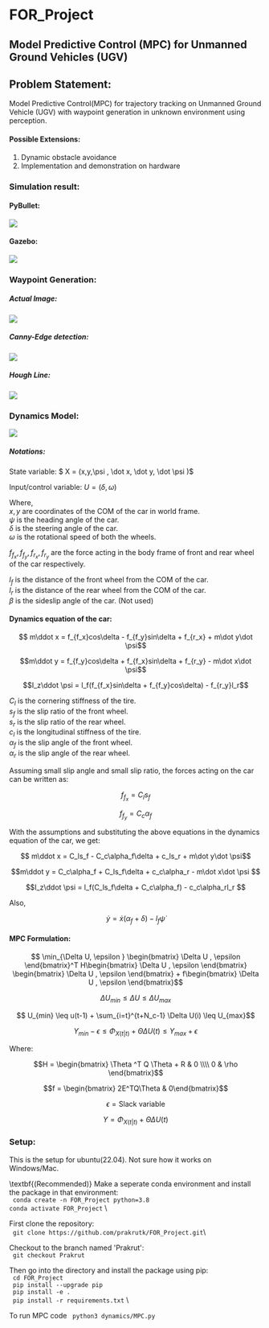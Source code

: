 # FOR_Project

## Model Predictive Control (MPC) for Unmanned Ground Vehicles (UGV)

## Problem Statement:
Model Predictive Control(MPC) for trajectory tracking on Unmanned Ground Vehicle (UGV) with waypoint generation in unknown environment using perception. 

#### Possible Extensions:  
1. Dynamic obstacle avoidance
2. Implementation and demonstration on hardware

### Simulation result: 

#### PyBullet: 
 
![](https://github.com/prakrutk/FOR_Project/blob/Prakrut/Pybullet/Sim.gif)

#### Gazebo: 

![](https://github.com/prakrutk/FOR_Project/blob/Prakrut/ROS-Gazebo/Cafe_Husky.jpeg)

### Waypoint Generation: 
##### Actual Image: 
![](https://github.com/prakrutk/FOR_Project/blob/Prakrut/Waypoint_generation/Test.png)

##### Canny-Edge detection: 
![](https://github.com/prakrutk/FOR_Project/blob/Prakrut/Waypoint_generation/canny.png)

##### Hough Line: 
![](https://github.com/prakrutk/FOR_Project/blob/Prakrut/Waypoint_generation/result.png)

### Dynamics Model:
![](https://github.com/prakrutk/FOR_Project/blob/Prakrut/Model.png)

##### Notations:
State variable: $ X = (x,y,\psi , \dot x, \dot y, \dot \psi  )$

Input/control variable: $U = (\delta, \omega )$

Where, \
$x,y$ are coordinates of the COM of the car in world frame. \
$\psi$ is the heading angle of the car. \
$\delta$ is the steering angle of the car. \
$\omega$ is the rotational speed of both the wheels.

$f_{f_x} ,f_{f_y} ,f_{r_x} ,f_{r_y}$ are the force acting in the body frame of front and rear wheel of the car respectively. 

$l_f$ is the distance of the front wheel from the COM of the car. \
$l_r$ is the distance of the rear wheel from the COM of the car. \
$\beta$ is the sideslip angle of the car. (Not used) 

#### Dynamics equation of the car: 

$$ m\ddot x = f_{f_x}cos\delta - f_{f_y}sin\delta + f_{r_x} + m\dot y\dot \psi$$ 

$$m\ddot y = f_{f_y}cos\delta + f_{f_x}sin\delta + f_{r_y} - m\dot x\dot \psi$$

$$I_z\ddot \psi = l_f(f_{f_x}sin\delta + f_{f_y}cos\delta) - f_{r_y}l_r$$

$C_l$ is the cornering stiffness of the tire. \
$s_f$ is the slip ratio of the front wheel. \
$s_r$ is the slip ratio of the rear wheel. \
$c_l$ is the longitudinal stiffness of the tire. \
$\alpha_f$ is the slip angle of the front wheel. \
$\alpha_r$ is the slip angle of the rear wheel. 

Assuming small slip angle and small slip ratio, the forces acting on the car can be written as:

$$ f_{f_x} = C_ls_f$$ 

$$ f_{f_y} = C_c\alpha_f$$

With the assumptions and substituting the above equations in the dynamics equation of the car, we get:

$$ m\ddot x = C_ls_f - C_c\alpha_f\delta + c_ls_r + m\dot y\dot \psi$$ 

$$m\ddot y = C_c\alpha_f + C_ls_f\delta + c_c\alpha_r - m\dot x\dot \psi $$ 

$$I_z\ddot \psi = l_f(C_ls_f\delta + C_c\alpha_f) - c_c\alpha_rl_r $$

Also,

$$ \dot y = \dot x(\alpha_f + \delta) - l_f\dot \psi$$

#### MPC Formulation:

$$ \min_{\Delta U, \epsilon } \begin{bmatrix} \Delta U , \epsilon \end{bmatrix}^T H\begin{bmatrix} \Delta U , \epsilon \end{bmatrix} \begin{bmatrix} \Delta U , \epsilon \end{bmatrix} + f\begin{bmatrix} \Delta U , \epsilon \end{bmatrix}$$

$$ \Delta U_{min} \leq \Delta U \leq \Delta U_{max}$$

$$ U_{min} \leq u(t-1) + \sum_{i=t}^{t+N_c-1} \Delta U(i) \leq U_{max}$$

$$ Y_{min} - \epsilon \leq \Phi_{X(t|t)} + \Theta \Delta U(t) \leq Y_{max} + \epsilon$$

Where: 

$$H = \begin{bmatrix} \Theta ^T Q \Theta + R & 0 \\\\ 0 & \rho \end{bmatrix}$$

$$f = \begin{bmatrix} 2E^TQ\Theta & 0\end{bmatrix}$$

$$\epsilon = \text{Slack variable} $$

$$Y = \Phi_{X(t|t)} + \Theta \Delta U(t)$$

### Setup:
This is the setup for ubuntu(22.04). Not sure how it works on Windows/Mac.

\textbf{(Recommended)} Make a seperate conda environment and install the package in that environment: \
``` conda create -n FOR_Project python=3.8``` \
``` conda activate FOR_Project ``` \

First clone the repository: \
``` git clone https://github.com/prakrutk/FOR_Project.git```\

Checkout to the branch named 'Prakrut': \
``` git checkout Prakrut```

Then go into the directory and install the package using pip: \
``` cd FOR_Project``` \
``` pip install --upgrade pip``` \
``` pip install -e .``` \
``` pip install -r requirements.txt``` \

To run MPC code
``` python3 dynamics/MPC.py```

